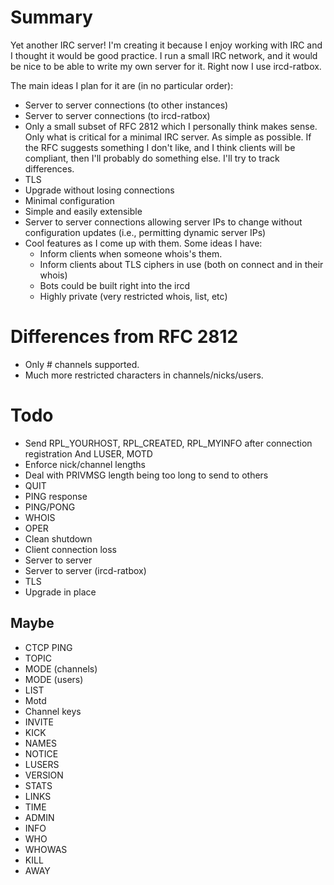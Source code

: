 # Summary

Yet another IRC server! I'm creating it because I enjoy working with IRC and I
thought it would be good practice. I run a small IRC network, and it would be
nice to be able to write my own server for it. Right now I use ircd-ratbox.

The main ideas I plan for it are (in no particular order):

  * Server to server connections (to other instances)
  * Server to server connections (to ircd-ratbox)
  * Only a small subset of RFC 2812 which I personally think makes sense. Only
    what is critical for a minimal IRC server. As simple as possible. If the
    RFC suggests something I don't like, and I think clients will be compliant,
    then I'll probably do something else. I'll try to track differences.
  * TLS
  * Upgrade without losing connections
  * Minimal configuration
  * Simple and easily extensible
  * Server to server connections allowing server IPs to change without
    configuration updates (i.e., permitting dynamic server IPs)
  * Cool features as I come up with them. Some ideas I have:
    * Inform clients when someone whois's them.
    * Inform clients about TLS ciphers in use (both on connect and in their
      whois)
    * Bots could be built right into the ircd
    * Highly private (very restricted whois, list, etc)


# Differences from RFC 2812

  * Only # channels supported.
  * Much more restricted characters in channels/nicks/users.


# Todo

  * Send RPL_YOURHOST, RPL_CREATED, RPL_MYINFO after connection registration
    And LUSER, MOTD
  * Enforce nick/channel lengths
  * Deal with PRIVMSG length being too long to send to others
  * QUIT
  * PING response
  * PING/PONG
  * WHOIS
  * OPER
  * Clean shutdown
  * Client connection loss
  * Server to server
  * Server to server (ircd-ratbox)
  * TLS
  * Upgrade in place


## Maybe
  * CTCP PING
  * TOPIC
  * MODE (channels)
  * MODE (users)
  * LIST
  * Motd
  * Channel keys
  * INVITE
  * KICK
  * NAMES
  * NOTICE
  * LUSERS
  * VERSION
  * STATS
  * LINKS
  * TIME
  * ADMIN
  * INFO
  * WHO
  * WHOWAS
  * KILL
  * AWAY
